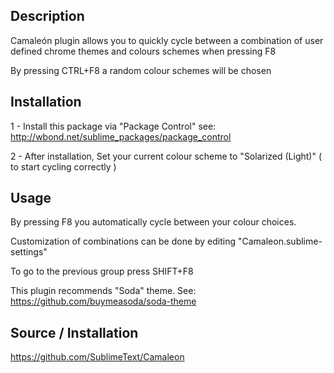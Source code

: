 Description
------------------

Camaleón plugin allows you to quickly cycle between a combination of user defined chrome themes and colours schemes when pressing F8

By pressing CTRL+F8 a random colour schemes will be chosen

Installation 
------------------

1 - Install this package via "Package Control" see: http://wbond.net/sublime_packages/package_control

2 - After installation, Set your current colour scheme to "Solarized (Light)" ( to start cycling correctly )

Usage
------------------

By pressing F8 you automatically cycle between your colour choices.

Customization of combinations can be done by editing "Camaleon.sublime-settings"

To go to the previous group press SHIFT+F8

This plugin recommends "Soda" theme. See: https://github.com/buymeasoda/soda-theme

Source / Installation 
------------------

https://github.com/SublimeText/Camaleon